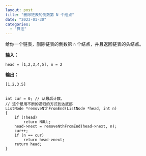 ```yaml
---
layout: post
title: "删除链表的倒数第 N 个结点"
date: "2023-01-30"
categories: 
  - "算法"
---
```


给你一个链表，删除链表的倒数第 `n` 个结点，并且返回链表的头结点。

**输入：**

```
head = [1,2,3,4,5], n = 2

```

**输出：**

```
[1,2,3,5]


```

```
int cur = 0; // 从最后计数。
// 这个是用不断的递归的方式到达底部
ListNode *removeNthFromEnd(ListNode *head, int n)
{
    if (!head)
        return NULL;
    head->next = removeNthFromEnd(head->next, n);
    cur++;
    if (n == cur)
        return head->next;
    return head;
}
```

